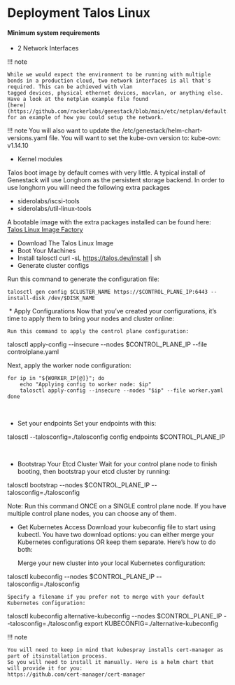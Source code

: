 # Deployment Talos Linux



#### Minimum system requirements

* 2 Network Interfaces

!!! note

    While we would expect the environment to be running with multiple bonds in a production cloud, two network interfaces is all that's required. This can be achieved with vlan
    tagged devices, physical ethernet devices, macvlan, or anything else. Have a look at the netplan example file found
    [here](https://github.com/rackerlabs/genestack/blob/main/etc/netplan/default.yaml) for an example of how you could setup the network.

!!! note
    You will also want to update the /etc/genestack/helm-chart-versions.yaml file. You will want to set the kube-ovn version to:
    kube-ovn: v1.14.10


* Kernel modules


Talos boot image by default comes with very little. A typical install of Genestack will use Longhorn as the persistent storage backend. In order to use longhorn you will need the following extra packages

* siderolabs/iscsi-tools
* siderolabs/util-linux-tools

A bootable image with the extra packages installed can be found here: [Talos Linux Image Factory](https://factory.talos.dev/)

* Download The Talos Linux Image
* Boot Your Machines
* Install talosctl
 curl -sL https://talos.dev/install | sh
*  Generate cluster configs


Run this command to generate the configuration file:

    talosctl gen config $CLUSTER_NAME https://$CONTROL_PLANE_IP:6443 --install-disk /dev/$DISK_NAME
​
​* Apply Configurations
Now that you’ve created your configurations, it’s time to apply them to bring your nodes and cluster online:

    Run this command to apply the control plane configuration:

talosctl apply-config --insecure --nodes $CONTROL_PLANE_IP --file controlplane.yaml

Next, apply the worker node configuration:

    for ip in "${WORKER_IP[@]}"; do
        echo "Applying config to worker node: $ip"
        talosctl apply-config --insecure --nodes "$ip" --file worker.yaml
    done

​
* Set your endpoints
Set your endpoints with this:

talosctl --talosconfig=./talosconfig config endpoints $CONTROL_PLANE_IP

​
* Bootstrap Your Etcd Cluster
Wait for your control plane node to finish booting, then bootstrap your etcd cluster by running:

talosctl bootstrap --nodes $CONTROL_PLANE_IP --talosconfig=./talosconfig

Note: Run this command ONCE on a SINGLE control plane node. If you have multiple control plane nodes, you can choose any of them.
​
* Get Kubernetes Access
Download your kubeconfig file to start using kubectl. You have two download options: you can either merge your Kubernetes configurations OR keep them separate. Here’s how to do both:

    Merge your new cluster into your local Kubernetes configuration:

talosctl kubeconfig --nodes $CONTROL_PLANE_IP --talosconfig=./talosconfig

    Specify a filename if you prefer not to merge with your default Kubernetes configuration:

talosctl kubeconfig alternative-kubeconfig --nodes $CONTROL_PLANE_IP --talosconfig=./talosconfig
export KUBECONFIG=./alternative-kubeconfig

!!! note

    You will need to keep in mind that kubespray installs cert-manager as part of itsinstallation process.
    So you will need to install it manually. Here is a helm chart that will provide it for you:
    https://github.com/cert-manager/cert-manager
